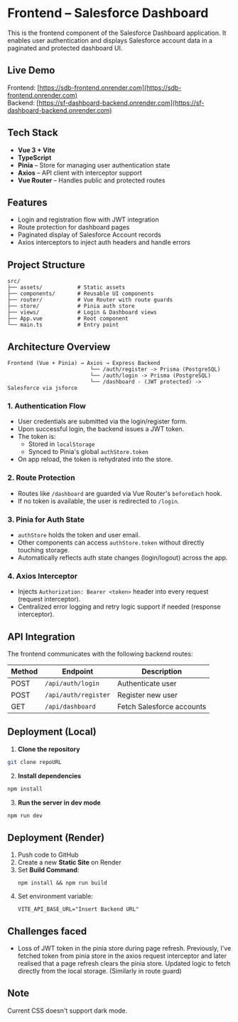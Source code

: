 # Frontend – Salesforce Dashboard

This is the frontend component of the Salesforce Dashboard application. It enables user authentication and displays Salesforce account data in a paginated and protected dashboard UI.

## Live Demo

Frontend: [https://sdb-frontend.onrender.com](https://sdb-frontend.onrender.com)  
Backend: [https://sf-dashboard-backend.onrender.com](https://sf-dashboard-backend.onrender.com)

## Tech Stack

- **Vue 3 + Vite** 
- **TypeScript** 
- **Pinia** – Store for managing user authentication state
- **Axios** – API client with interceptor support
- **Vue Router** – Handles public and protected routes


## Features

- Login and registration flow with JWT integration
- Route protection for dashboard pages
- Paginated display of Salesforce Account records
- Axios interceptors to inject auth headers and handle errors


## Project Structure

```
src/
├── assets/           # Static assets
├── components/       # Reusable UI components
├── router/           # Vue Router with route guards
├── store/            # Pinia auth store
├── views/            # Login & Dashboard views
├── App.vue           # Root component
└── main.ts           # Entry point
```

## Architecture Overview

```
Frontend (Vue + Pinia) → Axios → Express Backend
                          └── /auth/register -> Prisma (PostgreSQL)
                          └── /auth/login -> Prisma (PostgreSQL)
                          └── /dashboard - (JWT protected) -> Salesforce via jsforce                                     
```

### 1. Authentication Flow

- User credentials are submitted via the login/register form.
- Upon successful login, the backend issues a JWT token.
- The token is:
  - Stored in `localStorage`
  - Synced to Pinia's global `authStore.token`
- On app reload, the token is rehydrated into the store.

### 2. Route Protection

- Routes like `/dashboard` are guarded via Vue Router's `beforeEach` hook.
- If no token is available, the user is redirected to `/login`.

### 3. Pinia for Auth State

- `authStore` holds the token and user email.
- Other components can access `authStore.token` without directly touching storage.
- Automatically reflects auth state changes (login/logout) across the app.

### 4. Axios Interceptor

- Injects `Authorization: Bearer <token>` header into every request (request interceptor).
- Centralized error logging and retry logic support if needed (response interceptor).


## API Integration

The frontend communicates with the following backend routes:

| Method | Endpoint            | Description              |
|--------|---------------------|--------------------------|
| POST   | `/api/auth/login`   | Authenticate user        |
| POST   | `/api/auth/register`| Register new user        |
| GET    | `/api/dashboard`    | Fetch Salesforce accounts|

## Deployment (Local)
1. **Clone the repository**

```bash
git clone repoURL
```

2. **Install dependencies**

```bash
npm install
```
3. **Run the server in dev mode**

```bash
npm run dev
```


## Deployment (Render)

1. Push code to GitHub
2. Create a new **Static Site** on Render
3. Set **Build Command**:  
   ```
   npm install && npm run build
   ```
4. Set environment variable:  
   ```
   VITE_API_BASE_URL="Insert Backend URL"
   ```


## Challenges faced

- Loss of JWT token in the pinia store during page refresh. 
Previously, I've fetched token from pinia store in the axios request interceptor and later realised that a page refresh clears the pinia store. Updated logic to fetch directly from the local storage. (Similarly in route guard)

## Note
Current CSS doesn't support dark mode.

